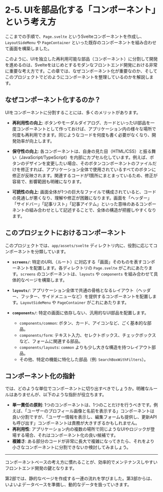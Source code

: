 # 2-5. UIを部品化する「コンポーネント」という考え方

ここまでの手順で、`Page.svelte` というSvelteコンポーネントを作成し、`LayoutSideMenu` や `PageContainer` といった既存のコンポーネントを組み合わせて画面を構築しました。

このように、UIを独立した再利用可能な部品（コンポーネント）に分割して開発を進めるのは、Svelteをはじめとするモダンなフロントエンド開発における非常に重要な考え方です。この章では、なぜコンポーネント化が重要なのか、そしてこのプロジェクトでどのようにコンポーネントを整理しているのかを解説します。

## なぜコンポーネント化するのか？

UIをコンポーネントに分割することには、多くのメリットがあります。

- **再利用性の向上**:
  ボタンやモーダルダイアログ、カードといったUI部品を一度コンポーネントとして作っておけば、アプリケーション内の様々な場所で何度も再利用できます。同じようなコードを何度も書く必要がなくなり、開発効率が向上します。

- **保守性の向上**:
  各コンポーネントは、自身の見た目（HTML/CSS）と振る舞い（JavaScript/TypeScript）を内部にカプセル化しています。例えば、ボタンのデザインを変更したい場合、そのボタンコンポーネントのファイルだけを修正すれば、アプリケーション全体で使用されているすべてのボタンに修正が反映されます。関連するコードが1箇所にまとまっているため、修正が容易で、影響範囲も明確になります。

- **可読性の向上**:
  画面全体が1つの巨大なファイルで構成されていると、コードの見通しが悪くなり、理解や修正が困難になります。画面を「ヘッダー」「サイドバー」「記事リスト」「記事アイテム」といった意味のあるコンポーネントの組み合わせとして記述することで、全体の構造が把握しやすくなります。

## このプロジェクトにおけるコンポーネント

このプロジェクトでは、`app/assets/svelte` ディレクトリ内に、役割に応じてコンポーネントを分類しています。

- **`screens/`**:
  特定のURL（ルート）に対応する「画面」そのものを表すコンポーネントを配置します。各ディレクトリの `Page.svelte` がこれにあたります。`screens` のコンポーネントは、`layouts` や `components` を組み合わせて具体的なページを構築します。

- **`layouts/`**:
  アプリケーション全体で共通の骨格となるレイアウト（ヘッダー、フッター、サイドメニューなど）を提供するコンポーネントを配置します。`LayoutSideMenu` や `PageContainer` がこれにあたります。

- **`components/`**:
  特定の画面に依存しない、汎用的なUI部品を配置します。
  - `components/common`: ボタン、カード、アイコンなど、ごく基本的な部品。
  - `components/form`: テキスト入力、セレクトボックス、チェックボックスなど、フォームに関連する部品。
  - `components/layouts`: `common` よりも少し大きな構造を持つレイアウト部品。
  - その他、特定の機能に特化した部品（例: `SearchBoxWithFilters`）。

## コンポーネント化の指針

では、どのような単位でコンポーネントに切り出すべきでしょうか。明確なルールはありませんが、以下のような指針が役立ちます。

- **単一責任の原則**: 1つのコンポーネントは、1つのことだけを行うべきです。例えば、「ユーザーのプロフィール画像と名前を表示する」コンポーネントは良い分割ですが、「ユーザー情報を表示し、編集フォームも提供し、更新APIも呼び出す」コンポーネントは責務が大きすぎるかもしれません。
- **再利用性**: アプリケーション内の複数の場所で同じようなUIやロジックが登場する場合、それはコンポーネント化の良い候補です。
- **複雑さ**: ある部分のコードが非常に長大で複雑になってきたら、それをより小さなコンポーネントに分割できないか検討してみましょう。

---

コンポーネントベースの考え方に慣れることが、効率的でメンテナンスしやすいフロントエンド開発の鍵となります。

第2部では、静的なページを作成する一連の流れを学びました。第3部からは、いよいよデータベースを準備し、動的なデータを扱っていきます。
